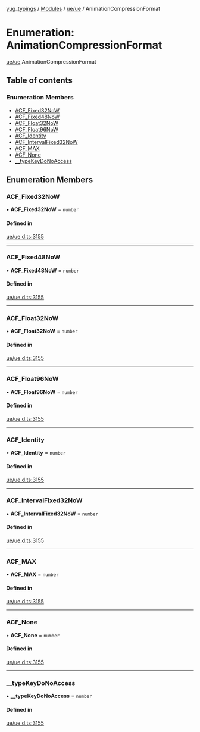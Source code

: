 [yug_typings](../README.md) / [Modules](../modules.md) / [ue/ue](../modules/ue_ue.md) / AnimationCompressionFormat

# Enumeration: AnimationCompressionFormat

[ue/ue](../modules/ue_ue.md).AnimationCompressionFormat

## Table of contents

### Enumeration Members

- [ACF\_Fixed32NoW](ue_ue.AnimationCompressionFormat.md#acf_fixed32now)
- [ACF\_Fixed48NoW](ue_ue.AnimationCompressionFormat.md#acf_fixed48now)
- [ACF\_Float32NoW](ue_ue.AnimationCompressionFormat.md#acf_float32now)
- [ACF\_Float96NoW](ue_ue.AnimationCompressionFormat.md#acf_float96now)
- [ACF\_Identity](ue_ue.AnimationCompressionFormat.md#acf_identity)
- [ACF\_IntervalFixed32NoW](ue_ue.AnimationCompressionFormat.md#acf_intervalfixed32now)
- [ACF\_MAX](ue_ue.AnimationCompressionFormat.md#acf_max)
- [ACF\_None](ue_ue.AnimationCompressionFormat.md#acf_none)
- [\_\_typeKeyDoNoAccess](ue_ue.AnimationCompressionFormat.md#__typekeydonoaccess)

## Enumeration Members

### ACF\_Fixed32NoW

• **ACF\_Fixed32NoW** = `number`

#### Defined in

[ue/ue.d.ts:3155](https://github.com/YugMetaverse/yug_typings/blob/25cad34/ue/ue.d.ts#L3155)

___

### ACF\_Fixed48NoW

• **ACF\_Fixed48NoW** = `number`

#### Defined in

[ue/ue.d.ts:3155](https://github.com/YugMetaverse/yug_typings/blob/25cad34/ue/ue.d.ts#L3155)

___

### ACF\_Float32NoW

• **ACF\_Float32NoW** = `number`

#### Defined in

[ue/ue.d.ts:3155](https://github.com/YugMetaverse/yug_typings/blob/25cad34/ue/ue.d.ts#L3155)

___

### ACF\_Float96NoW

• **ACF\_Float96NoW** = `number`

#### Defined in

[ue/ue.d.ts:3155](https://github.com/YugMetaverse/yug_typings/blob/25cad34/ue/ue.d.ts#L3155)

___

### ACF\_Identity

• **ACF\_Identity** = `number`

#### Defined in

[ue/ue.d.ts:3155](https://github.com/YugMetaverse/yug_typings/blob/25cad34/ue/ue.d.ts#L3155)

___

### ACF\_IntervalFixed32NoW

• **ACF\_IntervalFixed32NoW** = `number`

#### Defined in

[ue/ue.d.ts:3155](https://github.com/YugMetaverse/yug_typings/blob/25cad34/ue/ue.d.ts#L3155)

___

### ACF\_MAX

• **ACF\_MAX** = `number`

#### Defined in

[ue/ue.d.ts:3155](https://github.com/YugMetaverse/yug_typings/blob/25cad34/ue/ue.d.ts#L3155)

___

### ACF\_None

• **ACF\_None** = `number`

#### Defined in

[ue/ue.d.ts:3155](https://github.com/YugMetaverse/yug_typings/blob/25cad34/ue/ue.d.ts#L3155)

___

### \_\_typeKeyDoNoAccess

• **\_\_typeKeyDoNoAccess** = `number`

#### Defined in

[ue/ue.d.ts:3155](https://github.com/YugMetaverse/yug_typings/blob/25cad34/ue/ue.d.ts#L3155)
